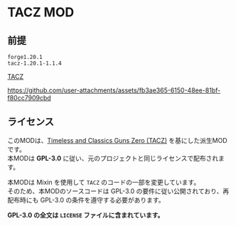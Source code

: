 # TACZ MOD

## 前提
```
forge1.20.1
tacz-1.20.1-1.1.4
```
[TACZ](https://www.curseforge.com/minecraft/mc-mods/timeless-and-classics-zero/files/5722050)

https://github.com/user-attachments/assets/fb3ae365-6150-48ee-81bf-f80cc7909cbd

## ライセンス
このMODは、[Timeless and Classics Guns Zero (TACZ)](https://github.com/MCModderAnchor/TACZ) を基にした派生MODです。  
本MODは **GPL-3.0** に従い、元のプロジェクトと同じライセンスで配布されます。

本MODは Mixin を使用して `TACZ` のコードの一部を変更しています。  
そのため、本MODのソースコードは GPL-3.0 の要件に従い公開されており、再配布時にも GPL-3.0 の条件を遵守する必要があります。

**GPL-3.0 の全文は `LICENSE` ファイルに含まれています。**
